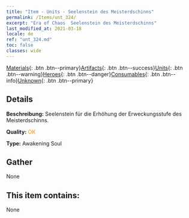 ```yaml
---
title: "Item - Units - Seelenstein des Meisterdschinns"
permalink: /Items/unt_324/
excerpt: "Era of Chaos  Seelenstein des Meisterdschinns"
last_modified_at: 2021-03-18
locale: de
ref: "unt_324.md"
toc: false
classes: wide
---
```

 [Materials](/de/Items/){: .btn .btn--primary}[Artifacts](/de/Items/Artifacts/){: .btn .btn--success}[Units](/de/Items/Units/){: .btn .btn--warning}[Heroes](/de/Items/Heroes/){: .btn .btn--danger}[Consumables](/de/Items/Consumables/){: .btn .btn--info}[Unknown](/de/Items/Unknown/){: .btn .btn--primary}

## Details
 **Beschreibung:** Seelenstein für die Erhöhung der Erweckungsstufe des Meisterdschinns.

 **Quality:** <span style="color: #FF8C00">OK</span>

 **Type:** Awakening Soul

## Gather

  None

## This item contains:

  None

